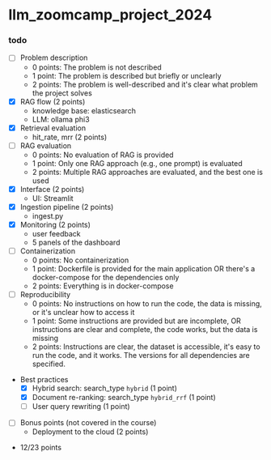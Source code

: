 # llm_zoomcamp_project_2024

### todo

- [ ] Problem description
    - 0 points: The problem is not described
    - 1 point: The problem is described but briefly or unclearly
    - 2 points: The problem is well-described and it's clear what problem the project solves
- [x] RAG flow (2 points)
    - knowledge base: elasticsearch
    - LLM: ollama phi3
- [x] Retrieval evaluation
    - hit_rate, mrr (2 points)
- [ ] RAG evaluation
    - 0 points: No evaluation of RAG is provided
    - 1 point: Only one RAG approach (e.g., one prompt) is evaluated
    - 2 points: Multiple RAG approaches are evaluated, and the best one is used
- [x] Interface (2 points)
    - UI: Streamlit
- [x] Ingestion pipeline (2 points)
    - ingest.py
- [x] Monitoring (2 points)
    - user feedback
    - 5 panels of the dashboard
- [ ] Containerization
    - 0 points: No containerization
    - 1 point: Dockerfile is provided for the main application OR there's a docker-compose for the dependencies only
    - 2 points: Everything is in docker-compose
- [ ] Reproducibility
    - 0 points: No instructions on how to run the code, the data is missing, or it's unclear how to access it
    - 1 point: Some instructions are provided but are incomplete, OR instructions are clear and complete, the code works, but the data is missing
    - 2 points: Instructions are clear, the dataset is accessible, it's easy to run the code, and it works. The versions for all dependencies are specified.
- Best practices
    - [x] Hybrid search: search_type `hybrid` (1 point)
    - [x] Document re-ranking: search_type `hybrid_rrf` (1 point)
    - [ ] User query rewriting (1 point)
- [ ] Bonus points (not covered in the course)
    - Deployment to the cloud (2 points)

- 12/23 points